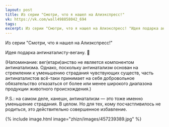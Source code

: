 ```yaml
---
layout: post
title: Из серии "Смотри, что я нашел на Алиэкспресс!"
vk: https://vk.com/wall498858042_694
tags: 
excerpt: Из серии "Смотри, что я нашел на Алиэкспресс! "Идея подарка антинаталисту-вегану. 🙂
---
```

Из серии "Смотри, что я нашел на Алиэкспресс!"

Идея подарка антинаталисту-вегану. 🙂

(Напоминание: вег(етари)анство не является компонентом антинатализма. Однако, поскольку антинатализм основан на стремлении к уменьшению страдания чувствующих существ, часть антинаталистов всё-таки принимает на себя добровольное обязательство отказаться от более или менее широкого диапазона продукции животного происхождения.)

P.S.: на самом деле, канешн, антинатализм — это тоже именно уменьшение страдания. В целом. Но для тех, кому посчастливилось не родиться, это действительно совершенное избавление.

{% include image.html image="zhizn/images/457239389.jpg" %}